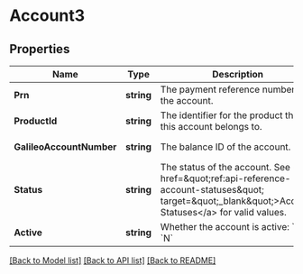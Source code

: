 # Account3

## Properties
Name | Type | Description | Notes
------------ | ------------- | ------------- | -------------
**Prn** | **string** | The payment reference number of the account. | [default to null]
**ProductId** | **string** | The identifier for the product that this account belongs to. | [default to null]
**GalileoAccountNumber** | **string** | The balance ID of the account. | [default to null]
**Status** | **string** | The status of the account. See &lt;a href&#x3D;\&quot;ref:api-reference-account-statuses\&quot; target&#x3D;\&quot;_blank\&quot;&gt;Account Statuses&lt;/a&gt; for valid values. | [default to null]
**Active** | **string** | Whether the account is active: &#x60;Y&#x60; or &#x60;N&#x60; | [default to null]

[[Back to Model list]](../README.md#documentation-for-models) [[Back to API list]](../README.md#documentation-for-api-endpoints) [[Back to README]](../README.md)

